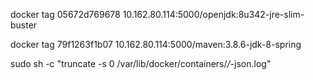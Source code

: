 docker tag 05672d769678 10.162.80.114:5000/openjdk:8u342-jre-slim-buster

docker tag 79f1263f1b07 10.162.80.114:5000/maven:3.8.6-jdk-8-spring

sudo sh -c "truncate -s 0 /var/lib/docker/containers/*/*-json.log"